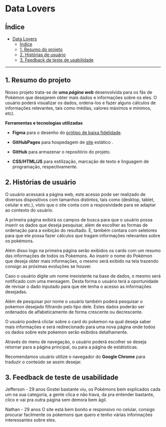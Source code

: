 # Data Lovers

## Índice

- [Data Lovers](#data-lovers)
  - [Índice](#índice)
  - [1. Resumo do projeto](#1-resumo-do-projeto)
  - [2. Histórias de usuário](#2-histórias-de-usuário)
  - [3. Feedback de teste de usabilidade](#3-feedback-de-teste-de-usabilidade)


***

## 1. Resumo do projeto

Nosso projeto trata-se de  **uma _página web_** desenvolvida para os fãs de Pokémon que desejarem obter mais dados e informações sobre os eles. O usuário poderá visualizar os dados, ordena-los e fazer alguns cálculos de informações relevantes, tais como médias, valores máximos e mínimos, etc).

 **Ferramentas e tecnologias utilizadas**

* **Figma** para o desenho do [prótipo de baixa fidelidade](https://www.figma.com/file/JP7AoZGHkFIvsGbb5NyDFc/data-lovers?type=design&node-id=0-1&t=nlMkHIDMdTdB5uDD-0).

* **GitHubPages** para hospedagem de [site](https://helouiseitokazo.github.io/SAP010-data-lovers/) estático .

* **GitHub** para armazenar o repositório do projeto.

* **CSS/HTML/JS** para estilização, marcação de texto e linguagem de programação, respectivamente.

## 2. Histórias de usuário

O usuário acessará a página web, este acesso pode ser realizado de diversos dispositivos com tamanhos distintos, tais como (desktop, tablet, celular e etc.), visto que o site conta com a resposividade para se adaptar ao contexto do usuário.

A primeira página exibirá os campos de busca para que o usuário possa inserir os dados que deseja pesquisar, além de escolher as formas de ordenação para a exibição do resultado. E, também contara com seletores para que ele possa fazer cálculos que tragam informações relevantes sobre os pokémons.

Além disso logo na primeira página serão exibidos os cards com um resumo das informações de todos os Pokemons. Ao inserir o nome do Pokémon que deseja obter mais informações, o mesmo será exibido na tela trazendo consigo as próximas evoluções se houver.

Caso o usuário digite um nome inexistente na base de dados, o mesmo será notificado com uma mensagem. Desta forma o usuário terá a oportunidade de revisar o dado inputado para que ele tenha o acesso as informações desejadas.

Além de pesquisar por nome o usuário também poderá pesquisar o pokemon desejado filtrando pelo tipo dele. Estes dados poderão ser ordenados de alfabeticamente de forma crescente ou decrescente.

O usuário poderá cliclar sobre o card do pokemon na qual deseja saber mais informações e será redirecionado para uma nova página onde todos os dados sobre este pokemon serão exibidos detalhamente.

Através do menu de navegação, o usuário poderá escolher se deseja retornar para a página principal, ou para a página de estátisticas.

Recomendamos usuário utilize o navegador do **Google Chrome** para traduzir o conteúdo se assim desejar.

## 3. Feedback de teste de usabilidade

Jefferson - 29 anos
Gostei bastante viu, os Pokémons bem explicados cada um na sua categoria, a gente clica e não trava, da pra entender bastante, clico e vai pra outra página sem demora bem ágil.

Nathan - 29 anos
O site está bem bonito e responsivo no celular, consigo procurar facilmente os pokemons que quero e tenho várias informações interessantes sobre eles.


